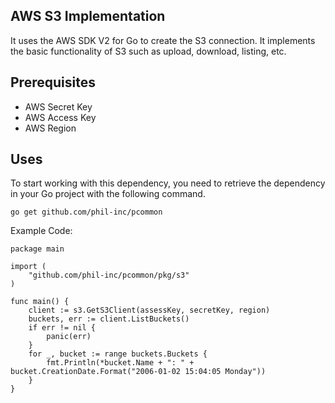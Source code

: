 ## AWS S3 Implementation
It uses the AWS SDK V2 for Go to create the S3 connection. It implements the basic functionality of S3 such as upload, download, listing, etc.

## Prerequisites
* AWS Secret Key
* AWS Access Key
* AWS Region

## Uses

To start working with this dependency, you need to retrieve the dependency in your Go project with the following command.

```
go get github.com/phil-inc/pcommon
```

Example Code:

```
package main

import (
	"github.com/phil-inc/pcommon/pkg/s3"
)

func main() {
    client := s3.GetS3Client(assessKey, secretKey, region)
    buckets, err := client.ListBuckets()
    if err != nil {
        panic(err)
    }
    for _, bucket := range buckets.Buckets {
        fmt.Println(*bucket.Name + ": " + bucket.CreationDate.Format("2006-01-02 15:04:05 Monday"))
    }
}
```
